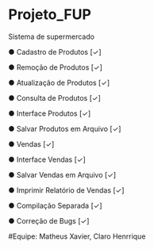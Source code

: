 # Projeto_FUP
Sistema de supermercado

 ● Cadastro de Produtos [✓]

 ● Remoção de Produtos [✓]

 ● Atualização de Produtos [✓]

 ● Consulta de Produtos [✓]

 ● Interface Produtos [✓]

 ● Salvar Produtos em Arquivo [✓]

 ● Vendas [✓]

 ● Interface Vendas [✓]

 ● Salvar Vendas em Arquivo [✓]

 ● Imprimir Relatório de Vendas [✓]

 ● Compilação Separada [✓]

  ● Correção de Bugs [✓]

#Equipe: Matheus Xavier, Claro Henrrique
